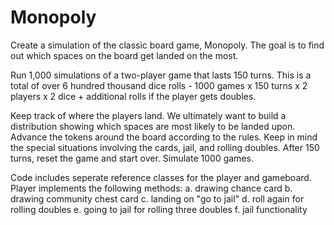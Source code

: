 # Monopoly

Create a simulation of the classic board game, Monopoly. The goal is to find out which spaces on the board get landed on the most.

Run 1,000 simulations of a two-player game that lasts 150 turns. This is a total of over 6 hundred thousand dice rolls - 1000 games x 150 turns x 2 players x 2 dice + additional rolls if the player gets doubles.

Keep track of where the players land. We ultimately want to build a distribution showing which spaces are most likely to be landed upon. Advance the tokens around the board according to the rules. Keep in mind the special situations involving the cards, jail, and rolling doubles. After 150 turns, reset the game and start over. Simulate 1000 games.

Code includes seperate reference classes for the player and gameboard. Player implements the following methods:
 a. drawing chance card
 b. drawing community chest card
 c. landing on "go to jail"
 d. roll again for rolling doubles
 e. going to jail for rolling three doubles
 f. jail functionality
